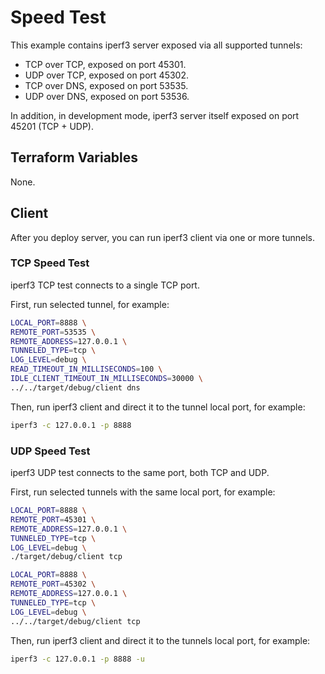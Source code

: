 # Speed Test
This example contains iperf3 server exposed via all supported tunnels:
* TCP over TCP, exposed on port 45301.
* UDP over TCP, exposed on port 45302.
* TCP over DNS, exposed on port 53535.
* UDP over DNS, exposed on port 53536.

In addition, in development mode, iperf3 server itself exposed on port 45201 (TCP + UDP).

## Terraform Variables
None.

## Client
After you deploy server, you can run iperf3 client via one or more tunnels.

### TCP Speed Test
iperf3 TCP test connects to a single TCP port. 

First, run selected tunnel, for example:
```sh
LOCAL_PORT=8888 \
REMOTE_PORT=53535 \
REMOTE_ADDRESS=127.0.0.1 \
TUNNELED_TYPE=tcp \
LOG_LEVEL=debug \
READ_TIMEOUT_IN_MILLISECONDS=100 \
IDLE_CLIENT_TIMEOUT_IN_MILLISECONDS=30000 \
../../target/debug/client dns
```

Then, run iperf3 client and direct it to the tunnel local port, for example:
```sh
iperf3 -c 127.0.0.1 -p 8888
```

### UDP Speed Test
iperf3 UDP test connects to the same port, both TCP and UDP. 

First, run selected tunnels with the same local port, for example:
```sh
LOCAL_PORT=8888 \
REMOTE_PORT=45301 \
REMOTE_ADDRESS=127.0.0.1 \
TUNNELED_TYPE=tcp \
LOG_LEVEL=debug \
./target/debug/client tcp

LOCAL_PORT=8888 \
REMOTE_PORT=45302 \
REMOTE_ADDRESS=127.0.0.1 \
TUNNELED_TYPE=tcp \
LOG_LEVEL=debug \
../../target/debug/client tcp
```

Then, run iperf3 client and direct it to the tunnels local port, for example:
```sh
iperf3 -c 127.0.0.1 -p 8888 -u
```
